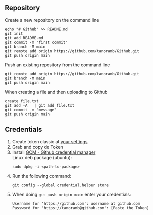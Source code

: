 ## Repository
Create a new repository on the command line
```
echo "# Github" >> README.md
git init
git add README.md
git commit -m "first commit"
git branch -M main
git remote add origin https://github.com/tanoramb/Github.git
git push origin main
```
Push an existing repository from the command line
```
git remote add origin https://github.com/tanoramb/Github.git
git branch -M main
git push origin main
```
When creating a file and then uploading to Github
```
create file.txt
git add -A   | git add file.txt
git commit -m "message"
git push origin main
```

## Credentials
1. Create token classic at [your settings](https://github.com/settings/apps)
2. Grab and copy de Token
3. Install [GCM - Github credential manager](https://github.com/git-ecosystem/git-credential-manager/blob/release/docs/install.md)
   <br>
   Linux deb package (ubuntu):
   ```
   sudo dpkg -i <path-to-package>
   ```
5. Run the following command:
   ```
   git config --global credential.helper store
   ```
6. When doing `git push origin main` enter your credentials:
   ```
   Username for 'https://github.com': username at github.com
   Password for 'https://tanoramb@github.com': [Paste the Token]
   ```
   
   

